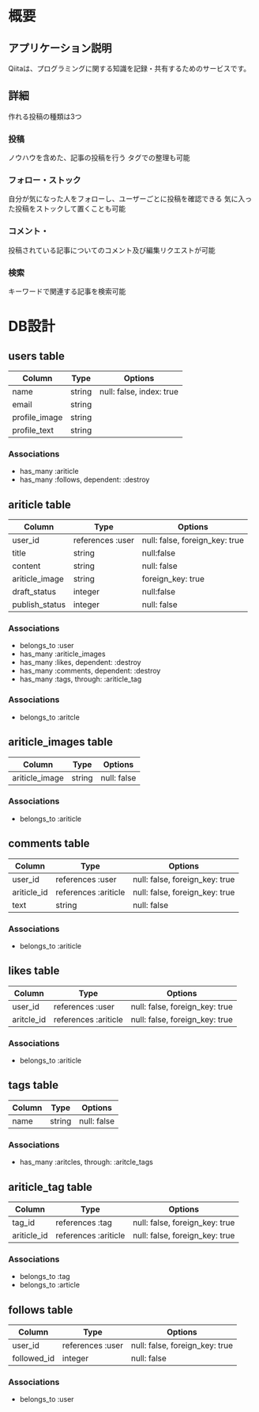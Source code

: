 # 概要

## アプリケーション説明

Qiitaは、プログラミングに関する知識を記録・共有するためのサービスです。

## 詳細

作れる投稿の種類は3つ

### 投稿
ノウハウを含めた、記事の投稿を行う
タグでの整理も可能

### フォロー・ストック
自分が気になった人をフォローし、ユーザーごとに投稿を確認できる
気に入った投稿をストックして置くことも可能

### コメント・
投稿されている記事についてのコメント及び編集リクエストが可能

### 検索
キーワードで関連する記事を検索可能

# DB設計

## users table

|Column|Type|Options|
|------|----|-------|
|name|string|null: false, index: true|
|email|string||
|profile_image|string|
|profile_text|string|



### Associations
- has_many :ariticle
- has_many :follows, dependent: :destroy


## ariticle table

|Column|Type|Options|
|------|----|-------|
|user_id|references :user|null: false, foreign_key: true|
|title|string|null:false|
|content|string|null: false|
|ariticle_image|string|foreign_key: true|
|draft_status|integer|null:false|
|publish_status|integer|null: false|

### Associations
- belongs_to :user
- has_many :ariticle_images
- has_many :likes, dependent: :destroy
- has_many :comments, dependent: :destroy
- has_many :tags, through: :ariticle_tag




### Associations
- belongs_to :aritcle


## ariticle_images table

|Column|Type|Options|
|------|----|-------|
|ariticle_image|string|null: false|


### Associations
- belongs_to :ariticle


## comments table

|Column|Type|Options|
|------|----|-------|
|user_id|references :user|null: false, foreign_key: true|
|ariticle_id|references :ariticle|null: false, foreign_key: true|
|text|string|null: false|

### Associations
- belongs_to :ariticle


## likes table

|Column|Type|Options|
|------|----|-------|
|user_id|references :user|null: false, foreign_key: true|
|aritcle_id|references :ariticle|null: false, foreign_key: true|

### Associations
- belongs_to :ariticle


## tags table

|Column|Type|Options|
|------|----|-------|
|name|string|null: false|

### Associations
- has_many :aritcles, through: :aritcle_tags


## ariticle_tag table

|Column|Type|Options|
|------|----|-------|
|tag_id|references :tag|null: false, foreign_key: true|
|ariticle_id|references :ariticle|null: false, foreign_key: true|

### Associations
- belongs_to :tag
- belongs_to :article


## follows table

|Column|Type|Options|
|------|----|-------|
|user_id|references :user|null: false, foreign_key: true|
|followed_id|integer|null: false|

### Associations
- belongs_to :user
